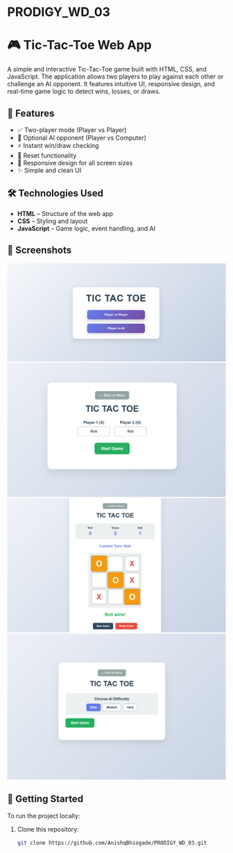 # PRODIGY_WD_03

# 🎮 Tic-Tac-Toe Web App

A simple and interactive Tic-Tac-Toe game built with HTML, CSS, and JavaScript. The application allows two players to play against each other or challenge an AI opponent. It features intuitive UI, responsive design, and real-time game logic to detect wins, losses, or draws.

## 🧩 Features

- ✅ Two-player mode (Player vs Player)
- 🤖 Optional AI opponent (Player vs Computer)
- ⚡ Instant win/draw checking
- 🔄 Reset functionality
- 📱 Responsive design for all screen sizes
- ✨ Simple and clean UI

## 🛠️ Technologies Used

- **HTML** – Structure of the web app
- **CSS** – Styling and layout
- **JavaScript** – Game logic, event handling, and AI

## 📸 Screenshots

![Demo](images/Screenshot%202025-07-05%20163839.png)
![Demo](images/Screenshot%202025-07-05%20164026.png)
![Demo](images/Screenshot%202025-07-05%20164104.png)
![Demo](images/Screenshot%202025-07-05%20164120.png)

## 🚀 Getting Started

To run the project locally:

1. Clone this repository:
   ```bash
   git clone https://github.com/AnishqBhiogade/PRODIGY_WD_03.git
   ```
